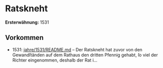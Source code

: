 # Ratskneht

**Ersterwähnung:** 1531

## Vorkommen
- 1531: [jahre/1531/README.md](../jahre/1531/README.md) – Der Ratskneht hat zuvor von den Gewandſtänden
auf dem Rathaus den dritten Pfennig gehabt, ſo viel der
Richter eingenommen, deshalb der Rat i...
